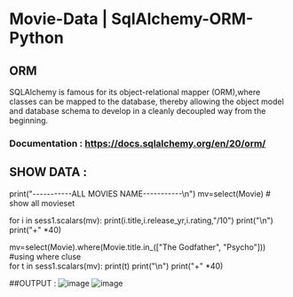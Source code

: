 # Movie-Data | SqlAlchemy-ORM-Python

## ORM
SQLAlchemy is famous for its object-relational mapper (ORM),where classes can be mapped to the database, 
thereby allowing the object model and database schema to develop in a cleanly decoupled way from the beginning.

### Documentation : https://docs.sqlalchemy.org/en/20/orm/
## SHOW DATA :
print("-----------ALL MOVIES NAME-----------\n")
mv=select(Movie)           # show all movieset

for i in sess1.scalars(mv):
    print(i.title,i.release_yr,i.rating,"/10")
print("\n")
print("+" *40)    

mv=select(Movie).where(Movie.title.in_(["The Godfather", "Psycho"])) #using where cluse  
for t in sess1.scalars(mv):
    print(t)
print("\n")
print("+" *40)   

##OUTPUT :
![image](https://github.com/RinaProg/SqlAlchemy-ORM-Python/assets/122221586/0e2cef5f-1122-4147-bcd2-e456f53bd79b)
![image](https://github.com/RinaProg/SqlAlchemy-ORM-Python/assets/122221586/3804216f-0a85-4773-8dd5-90d0f621be8e)


## 
